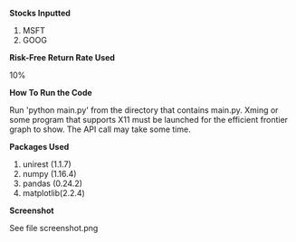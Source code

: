 **Stocks Inputted**
1. MSFT
2. GOOG

**Risk-Free Return Rate Used**

10%

**How To Run the Code**

Run 'python main.py' from the directory that contains main.py. Xming or 
some program that supports X11 must be launched for the efficient frontier graph
to show. The API call may take some time.

**Packages Used**
1. unirest (1.1.7)
2. numpy (1.16.4)
3. pandas (0.24.2)
4. matplotlib(2.2.4)

**Screenshot**

See file screenshot.png